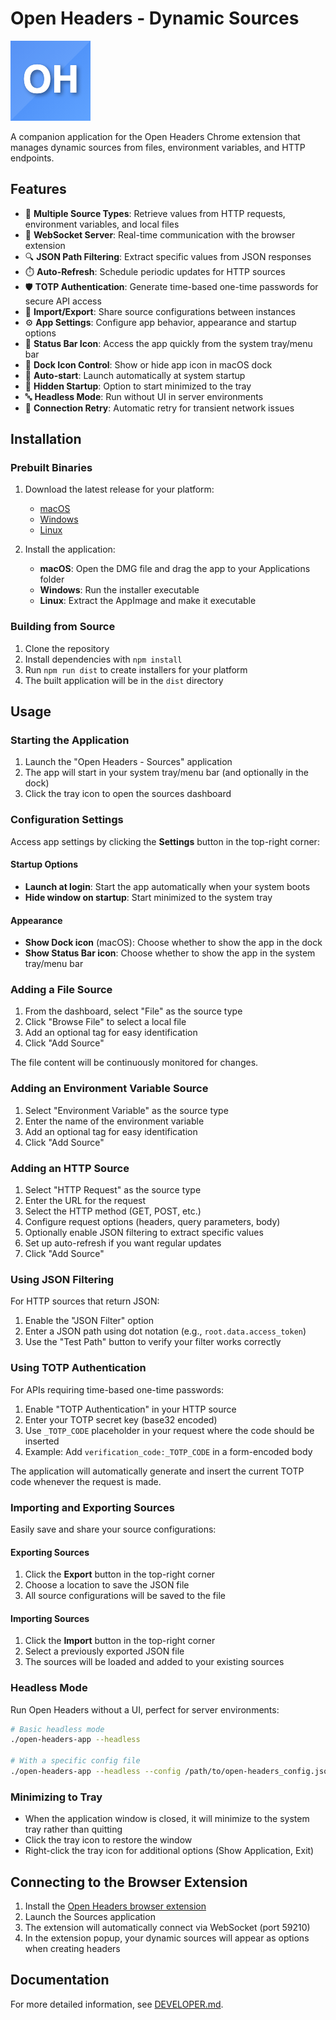 # Open Headers - Dynamic Sources

![Open Headers Logo](./src/ui/images/icon128.png)

A companion application for the Open Headers Chrome extension that manages dynamic sources from files, environment variables, and HTTP endpoints.

## Features

- 🔄 **Multiple Source Types**: Retrieve values from HTTP requests, environment variables, and local files
- 🔌 **WebSocket Server**: Real-time communication with the browser extension
- 🔍 **JSON Path Filtering**: Extract specific values from JSON responses
- ⏱️ **Auto-Refresh**: Schedule periodic updates for HTTP sources
- 🛡️ **TOTP Authentication**: Generate time-based one-time passwords for secure API access
- 💾 **Import/Export**: Share source configurations between instances
- ⚙️ **App Settings**: Configure app behavior, appearance and startup options
- 🔔 **Status Bar Icon**: Access the app quickly from the system tray/menu bar
- 📱 **Dock Icon Control**: Show or hide app icon in macOS dock
- 🚀 **Auto-start**: Launch automatically at system startup
- 🙈 **Hidden Startup**: Option to start minimized to the tray
- 🔤 **Headless Mode**: Run without UI in server environments
- 🔁 **Connection Retry**: Automatic retry for transient network issues

## Installation

### Prebuilt Binaries

1. Download the latest release for your platform:
   - [macOS](https://github.com/OpenHeaders/open-headers-app/releases)
   - [Windows](https://github.com/OpenHeaders/open-headers-app/releases)
   - [Linux](https://github.com/OpenHeaders/open-headers-app/releases)

2. Install the application:
   - **macOS**: Open the DMG file and drag the app to your Applications folder
   - **Windows**: Run the installer executable
   - **Linux**: Extract the AppImage and make it executable

### Building from Source

1. Clone the repository
2. Install dependencies with `npm install`
3. Run `npm run dist` to create installers for your platform
4. The built application will be in the `dist` directory

## Usage

### Starting the Application

1. Launch the "Open Headers - Sources" application
2. The app will start in your system tray/menu bar (and optionally in the dock)
3. Click the tray icon to open the sources dashboard

### Configuration Settings

Access app settings by clicking the **Settings** button in the top-right corner:

#### Startup Options
- **Launch at login**: Start the app automatically when your system boots
- **Hide window on startup**: Start minimized to the system tray

#### Appearance
- **Show Dock icon** (macOS): Choose whether to show the app in the dock
- **Show Status Bar icon**: Choose whether to show the app in the system tray/menu bar

### Adding a File Source

1. From the dashboard, select "File" as the source type
2. Click "Browse File" to select a local file
3. Add an optional tag for easy identification
4. Click "Add Source"

The file content will be continuously monitored for changes.

### Adding an Environment Variable Source

1. Select "Environment Variable" as the source type
2. Enter the name of the environment variable
3. Add an optional tag for easy identification
4. Click "Add Source"

### Adding an HTTP Source

1. Select "HTTP Request" as the source type
2. Enter the URL for the request
3. Select the HTTP method (GET, POST, etc.)
4. Configure request options (headers, query parameters, body)
5. Optionally enable JSON filtering to extract specific values
6. Set up auto-refresh if you want regular updates
7. Click "Add Source"

### Using JSON Filtering

For HTTP sources that return JSON:

1. Enable the "JSON Filter" option
2. Enter a JSON path using dot notation (e.g., `root.data.access_token`)
3. Use the "Test Path" button to verify your filter works correctly

### Using TOTP Authentication

For APIs requiring time-based one-time passwords:

1. Enable "TOTP Authentication" in your HTTP source
2. Enter your TOTP secret key (base32 encoded)
3. Use `_TOTP_CODE` placeholder in your request where the code should be inserted
4. Example: Add `verification_code:_TOTP_CODE` in a form-encoded body

The application will automatically generate and insert the current TOTP code whenever the request is made.

### Importing and Exporting Sources

Easily save and share your source configurations:

#### Exporting Sources
1. Click the **Export** button in the top-right corner
2. Choose a location to save the JSON file
3. All source configurations will be saved to the file

#### Importing Sources
1. Click the **Import** button in the top-right corner
2. Select a previously exported JSON file
3. The sources will be loaded and added to your existing sources

### Headless Mode

Run Open Headers without a UI, perfect for server environments:

```bash
# Basic headless mode
./open-headers-app --headless

# With a specific config file
./open-headers-app --headless --config /path/to/open-headers_config.json
```

### Minimizing to Tray

- When the application window is closed, it will minimize to the system tray rather than quitting
- Click the tray icon to restore the window
- Right-click the tray icon for additional options (Show Application, Exit)

## Connecting to the Browser Extension

1. Install the [Open Headers browser extension](https://github.com/OpenHeaders/open-headers-browser-extension)
2. Launch the Sources application
3. The extension will automatically connect via WebSocket (port 59210)
4. In the extension popup, your dynamic sources will appear as options when creating headers

## Documentation

For more detailed information, see [DEVELOPER.md](DEVELOPER.md).